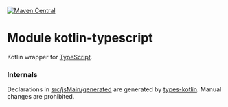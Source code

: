 [![Maven Central](https://img.shields.io/maven-central/v/org.jetbrains.kotlin-wrappers/kotlin-typescript)](https://search.maven.org/artifact/org.jetbrains.kotlin-wrappers/kotlin-typescript)

# Module kotlin-typescript

Kotlin wrapper for [TypeScript](https://www.npmjs.com/package/typescript).

### Internals

Declarations in [src/jsMain/generated](./src/jsMain/generated) are generated
by [types-kotlin](https://github.com/karakum-team/types-kotlin).
Manual changes are prohibited.
